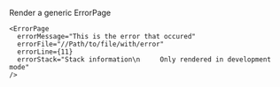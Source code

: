 Render a generic ErrorPage

    <ErrorPage
      errorMessage="This is the error that occured"
      errorFile="//Path/to/file/with/error"
      errorLine={11}
      errorStack="Stack information\n     Only rendered in development mode"
    />